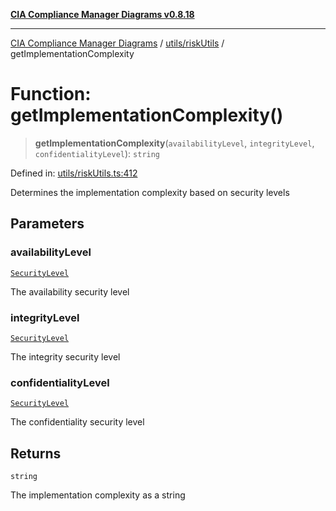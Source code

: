 [**CIA Compliance Manager Diagrams v0.8.18**](../../../README.md)

***

[CIA Compliance Manager Diagrams](../../../modules.md) / [utils/riskUtils](../README.md) / getImplementationComplexity

# Function: getImplementationComplexity()

> **getImplementationComplexity**(`availabilityLevel`, `integrityLevel`, `confidentialityLevel`): `string`

Defined in: [utils/riskUtils.ts:412](https://github.com/Hack23/cia-compliance-manager/blob/509f2f6138f4e24aa7fe1ae9432ec1ccefbe5f32/src/utils/riskUtils.ts#L412)

Determines the implementation complexity based on security levels

## Parameters

### availabilityLevel

[`SecurityLevel`](../../../types/cia/type-aliases/SecurityLevel.md)

The availability security level

### integrityLevel

[`SecurityLevel`](../../../types/cia/type-aliases/SecurityLevel.md)

The integrity security level

### confidentialityLevel

[`SecurityLevel`](../../../types/cia/type-aliases/SecurityLevel.md)

The confidentiality security level

## Returns

`string`

The implementation complexity as a string

